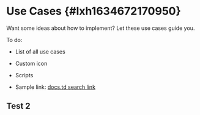 # Use Cases {#lxh1634672170950}

Want some ideas about how to implement? Let these use cases guide you.

To do:

-   List of all use cases

-   Custom icon

-   Scripts

-   Sample link: [docs.td search link](https://docs.teradata.com/search/all?filters=category~%2522Fast+Facts%2522&content-lang=en-US)


## Test 2